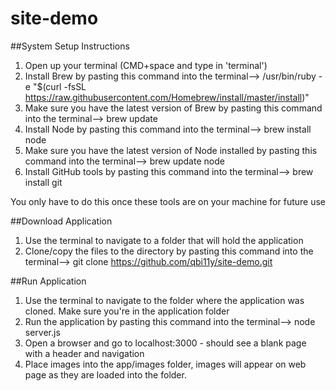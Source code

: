 # site-demo

##System Setup Instructions
1. Open up your terminal (CMD+space and type in 'terminal')
2. Install Brew by pasting this command into the terminal--> /usr/bin/ruby -e "$(curl -fsSL https://raw.githubusercontent.com/Homebrew/install/master/install)"
3. Make sure you have the latest version of Brew by pasting this command into the terminal--> brew update
4. Install Node by pasting this command into the terminal--> brew install node
5. Make sure you have the latest version of Node installed by pasting this command into the terminal--> brew update node
6. Install GitHub tools by pasting this command into the terminal--> brew install git

You only have to do this once these tools are on your machine for future use

##Download Application
1. Use the terminal to navigate to a folder that will hold the application
2. Clone/copy the files to the directory by pasting this command into the terminal--> git clone https://github.com/qbi11y/site-demo.git


##Run Application
1. Use the terminal to navigate to the folder where the application was cloned. Make sure you're in the application folder
2. Run the application by pasting this command into the terminal--> node server.js
3. Open a browser and go to localhost:3000 - should see a blank page with a header and navigation
4. Place images into the app/images folder, images will appear on web page as they are loaded into the folder.